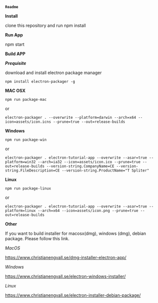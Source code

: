**`Readme`**

**Install**

clone this repository and run npm install

**Run App**

npm start

**Build APP**

___Prequisite___ 

download and install electron package manager

`npm install electron-packager -g
`

**MAC OSX** 

`npm run package-mac`

or

`electron-packager . --overwrite --platform=darwin --arch=x64 --icon=assets/icon.icns --prune=true --out=release-builds
`

**Windows**

`npm run package-win`

or

`electron-packager . electron-tutorial-app --overwrite --asar=true --platform=win32 --arch=ia32 --icon=assets/icon.ico --prune=true --out=release-builds --version-string.CompanyName=CE --version-string.FileDescription=CE --version-string.ProductName="T Spliter"
`

**Linux**

`npm run package-linux`

or

`electron-packager . electron-tutorial-app --overwrite --asar=true --platform=linux --arch=x64 --icon=assets/icon.png --prune=true --out=release-builds
`


**Other**

If you want to build installer for macosx(dmg), windows (dmg), debian package. Please follow this link. 

_MacOS_

https://www.christianengvall.se/dmg-installer-electron-app/

_Windows_

https://www.christianengvall.se/electron-windows-installer/

_Linux_

https://www.christianengvall.se/electron-installer-debian-package/
